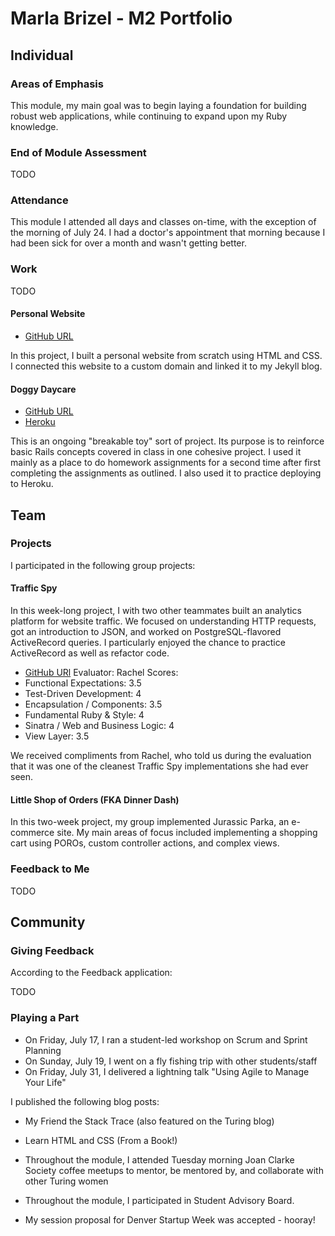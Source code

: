 # Marla Brizel - M2 Portfolio

## Individual

### Areas of Emphasis

This module, my main goal was to begin laying a foundation for building robust web applications, while continuing to expand upon my Ruby knowledge.

### End of Module Assessment

TODO

### Attendance

This module I attended all days and classes on-time, with the exception of the morning of July 24. I had a doctor's appointment that morning because I had been sick for over a month and wasn't getting better.

### Work

TODO

#### Personal Website

* [GitHub URL](https://github.com/marlabrizel/personal)

In this project, I built a personal website from scratch using HTML and CSS. I connected this website to a custom domain and linked it to my Jekyll blog.

#### Doggy Daycare

* [GitHub URL](https://github.com/marlabrizel/doggy_daycare)
* [Heroku](https://dog-e-daycare.herokuapp.com)

This is an ongoing "breakable toy" sort of project. Its purpose is to reinforce basic Rails concepts covered in class in one cohesive project. I used it mainly as a place to do homework assignments for a second time after first completing the assignments as outlined. I also used it to practice deploying to Heroku.

## Team

### Projects

I participated in the following group projects:

#### Traffic Spy
In this week-long project, I with two other teammates built an analytics
platform for website traffic. We focused on understanding HTTP requests, got an introduction to JSON, and worked on PostgreSQL-flavored ActiveRecord
queries. I particularly enjoyed the chance to practice ActiveRecord as well as refactor code.

* [GitHub URl]( https://github.com/applegrain/traffic-spy)
Evaluator: Rachel
Scores:
* Functional Expectations: 3.5
* Test-Driven Development: 4
* Encapsulation / Components: 3.5
* Fundamental Ruby & Style: 4
* Sinatra / Web and Business Logic: 4
* View Layer: 3.5

We received compliments from Rachel, who told us during the evaluation that it was one of the cleanest Traffic Spy implementations she had ever seen.

#### Little Shop of Orders (FKA Dinner Dash)
In this two-week project, my group implemented Jurassic Parka, an e-commerce
site. My main areas of focus included implementing a shopping cart using
POROs, custom controller actions, and complex views.

### Feedback to Me

TODO

## Community

### Giving Feedback

According to the Feedback application:

TODO

### Playing a Part

* On Friday, July 17, I ran a student-led workshop on Scrum and Sprint Planning
* On Sunday, July 19, I went on a fly fishing trip with other students/staff
* On Friday, July 31, I delivered a lightning talk "Using Agile to Manage Your Life"

I published the following blog posts:
* My Friend the Stack Trace (also featured on the Turing blog)
* Learn HTML and CSS (From a Book!)

* Throughout the module, I attended Tuesday morning Joan Clarke Society coffee meetups to mentor, be mentored by, and collaborate with other Turing women
* Throughout the module, I participated in Student Advisory Board.
* My session proposal for Denver Startup Week was accepted - hooray!
